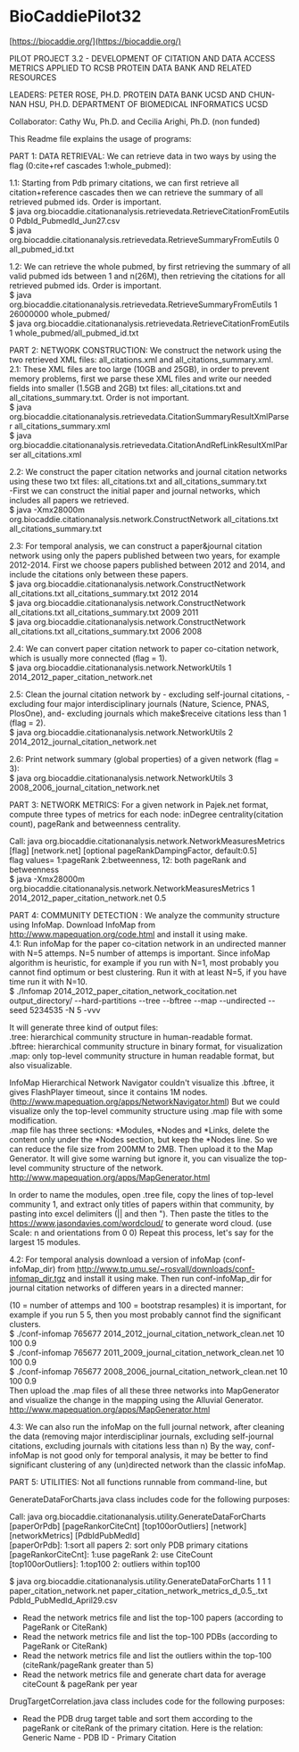 # BioCaddiePilot32

[https://biocaddie.org/](https://biocaddie.org/)

PILOT PROJECT 3.2 - DEVELOPMENT OF CITATION AND DATA ACCESS METRICS APPLIED TO RCSB PROTEIN DATA BANK AND RELATED RESOURCES

LEADERS: PETER ROSE, PH.D. PROTEIN DATA BANK UCSD AND CHUN-NAN HSU, PH.D. DEPARTMENT OF BIOMEDICAL INFORMATICS UCSD

Collaborator: Cathy Wu, Ph.D. and Cecilia Arighi, Ph.D. (non funded)





This Readme file explains the usage of programs:

PART 1: DATA RETRIEVAL: We can retrieve data in two ways by using the flag (0:cite+ref cascades 1:whole_pubmed):

1.1: Starting from Pdb primary citations, we can first retrieve all citation+reference cascades then we can retrieve the summary of all retrieved pubmed ids. Order is important. <br>
$ java org.biocaddie.citationanalysis.retrievedata.RetrieveCitationFromEutils 0 PdbId_PubmedId_Jun27.csv <br>
$ java org.biocaddie.citationanalysis.retrievedata.RetrieveSummaryFromEutils 0 all_pubmed_id.txt 

1.2: We can retrieve the whole pubmed, by first retrieving the summary of all valid pubmed ids between 1 and n(26M), then retrieving the citations for all retrieved pubmed ids. Order is important. <br>
$ java org.biocaddie.citationanalysis.retrievedata.RetrieveSummaryFromEutils 1 26000000 whole_pubmed/ <br>
$ java org.biocaddie.citationanalysis.retrievedata.RetrieveCitationFromEutils 1 whole_pubmed/all_pubmed_id.txt 


PART 2: NETWORK CONSTRUCTION: We construct the network using the two retrieved XML files: all_citations.xml and all_citations_summary.xml. <br>
2.1: These XML files are too large (10GB and 25GB), in order to prevent memory problems, first we parse these XML files and write our needed fields into smaller (1.5GB and 2GB) txt files: all_citations.txt and all_citations_summary.txt. Order is not important. <br>
$ java org.biocaddie.citationanalysis.retrievedata.CitationSummaryResultXmlParser all_citations_summary.xml <br>
$ java org.biocaddie.citationanalysis.retrievedata.CitationAndRefLinkResultXmlParser all_citations.xml 

2.2: We construct the paper citation networks and journal citation networks using these two txt files: all_citations.txt and all_citations_summary.txt <br>
-First we can construct the initial paper and journal networks, which includes all papers we retrieved. <br>
$ java -Xmx28000m org.biocaddie.citationanalysis.network.ConstructNetwork all_citations.txt all_citations_summary.txt 

2.3: For temporal analysis, we can construct a paper&journal citation network using only the papers published between two years, for example 2012-2014. First we choose papers published between 2012 and 2014, and include the citations only between these papers. <br>
$ java org.biocaddie.citationanalysis.network.ConstructNetwork all_citations.txt all_citations_summary.txt 2012 2014 <br>
$ java org.biocaddie.citationanalysis.network.ConstructNetwork all_citations.txt all_citations_summary.txt 2009 2011 <br>
$ java org.biocaddie.citationanalysis.network.ConstructNetwork all_citations.txt all_citations_summary.txt 2006 2008

2.4: We can convert paper citation network to paper co-citation network, which is usually more connected (flag = 1). <br>
$ java org.biocaddie.citationanalysis.network.NetworkUtils 1 2014_2012_paper_citation_network.net

2.5: Clean the journal citation network by - excluding self-journal citations, - excluding four major interdisciplinary journals (Nature, Science, PNAS, PlosOne), and- excluding journals which make$receive citations less than 1 (flag = 2). <br>
$ java org.biocaddie.citationanalysis.network.NetworkUtils 2 2014_2012_journal_citation_network.net

2.6: Print network summary (global properties) of a given network  (flag = 3): <br>
$ java org.biocaddie.citationanalysis.network.NetworkUtils 3 2008_2006_journal_citation_network.net

PART 3: NETWORK METRICS: For a given network in Pajek.net format, compute three types of metrics for each node: inDegree centrality(citation count), pageRank and betweenness centrality. <br>

Call: java org.biocaddie.citationanalysis.network.NetworkMeasuresMetrics [flag] [network.net] [optional pageRankDampingFactor, default:0.5] <br>
flag values= 1:pageRank 2:betweenness, 12: both pageRank and betweenness <br>
$ java -Xmx28000m org.biocaddie.citationanalysis.network.NetworkMeasuresMetrics 1 2014_2012_paper_citation_network.net 0.5

PART 4: COMMUNITY DETECTION : We analyze the community structure using InfoMap. Download InfoMap from http://www.mapequation.org/code.html and install it using make. <br>
4.1: Run infoMap for the paper co-citation network in an undirected manner with N=5 attemps. N=5 number of attemps is important. Since infoMap algorithm is heuristic, for example if you run with N=1, most probably you cannot find optimum or best clustering. Run it with at least N=5, if you have time run it with N=10. <br>
$ ./Infomap 2014_2012_paper_citation_network_cocitation.net output_directory/ --hard-partitions --tree --bftree --map --undirected --seed 5234535 -N 5 -vvv

It will generate three kind of output files:  <br>
.tree: hierarchical community structure in human-readable format. <br>
.bftree: hierarchical community structure in binary format, for visualization <br>
.map: only top-level community structure in human readable format, but also visualizable.

InfoMap Hierarchical Network Navigator couldn't visualize this .bftree, it gives FlashPlayer timeout, since it contains 1M nodes. (http://www.mapequation.org/apps/NetworkNavigator.html) But we could visualize only the top-level community structure using .map file with some modification. <br>
.map file has three sections: *Modules, *Nodes and *Links, delete the content only under the *Nodes section, but keep the *Nodes line. So we can reduce the file size from 200MM to 2MB. Then upload it to the Map Generator. It will give some warning but ignore it, you can visualize the top-level community structure of the network. http://www.mapequation.org/apps/MapGenerator.html

In order to name the modules, open .tree file, copy the lines of top-level community 1, and extract only titles of papers within that community, by pasting into excel delimiters (|| and then "). Then paste the titles to the https://www.jasondavies.com/wordcloud/ to generate word cloud. (use Scale: n and orientations from 0 0) Repeat this process, let's say for the largest 15 modules.

4.2: For temporal analysis download a version of infoMap (conf-infoMap_dir) from http://www.tp.umu.se/~rosvall/downloads/conf-infomap_dir.tgz and install it using make. Then run conf-infoMap_dir for journal citation networks of differen years in a directed manner:

(10 = number of attemps and 100 = bootstrap resamples) it is important, for example if you run 5 5, then you most probably cannot find the significant clusters. <br>
$ ./conf-infomap 765677 2014_2012_journal_citation_network_clean.net 10 100 0.9 <br>
$ ./conf-infomap 765677 2011_2009_journal_citation_network_clean.net 10 100 0.9 <br>
$ ./conf-infomap 765677 2008_2006_journal_citation_network_clean.net 10 100 0.9 <br>
Then upload the .map files of all these three networks into MapGenerator and visualize the change in the mapping using the Alluvial Generator. http://www.mapequation.org/apps/MapGenerator.html

4.3: We can also run the infoMap on the full journal network, after cleaning the data (removing major interdisciplinar journals, excluding self-journal citations, excluding journals with citations less than n) By the way, conf-infoMap is not good only for temporal analysis, it may be better to find significant clustering of any (un)directed network than the classic infoMap.

PART 5: UTILITIES: Not all functions runnable from command-line, but

GenerateDataForCharts.java class includes code for the following purposes:  

Call: java org.biocaddie.citationanalysis.utility.GenerateDataForCharts [paperOrPdb] [pageRankorCiteCnt] [top100orOutliers] [network] [networkMetrics] [PdbIdPubMedId] <br>
[paperOrPdb]: 1:sort all papers  2: sort only PDB primary citations <br>
[pageRankorCiteCnt]: 1:use pageRank  2: use CiteCount <br>
[top100orOutliers]: 1:top100  2: outliers within top100

$ java org.biocaddie.citationanalysis.utility.GenerateDataForCharts 1 1 1 paper_citation_network.net paper_citation_network_metrics_d_0.5_.txt PdbId_PubMedId_April29.csv 

- Read the network metrics file and list the top-100 papers (according to PageRank or CiteRank) <br> 
- Read the network metrics file and list the top-100 PDBs   (according to PageRank or CiteRank) <br>
- Read the network metrics file and list the outliers within the top-100 (citeRank/pageRank greater than 5) <br>
- Read the network metrics file and generate chart data for average citeCount & pageRank per year 

DrugTargetCorrelation.java class includes code for the following purposes: <br>
- Read the PDB drug target table and sort them according to the pageRank or citeRank of the primary citation. Here is the relation: Generic Name - PDB ID - Primary Citation




